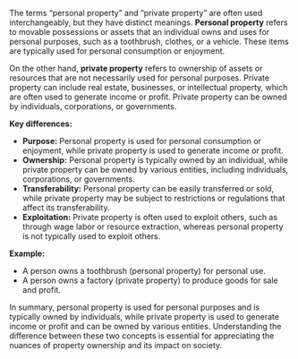 The terms “personal property” and “private property” are often used interchangeably, but they have distinct meanings. **Personal property** refers to movable possessions or assets that an individual owns and uses for personal purposes, such as a toothbrush, clothes, or a vehicle. These items are typically used for personal consumption or enjoyment.

On the other hand, **private property** refers to ownership of assets or resources that are not necessarily used for personal purposes. Private property can include real estate, businesses, or intellectual property, which are often used to generate income or profit. Private property can be owned by individuals, corporations, or governments.

**Key differences:**

- **Purpose:** Personal property is used for personal consumption or enjoyment, while private property is used to generate income or profit.
- **Ownership:** Personal property is typically owned by an individual, while private property can be owned by various entities, including individuals, corporations, or governments.
- **Transferability:** Personal property can be easily transferred or sold, while private property may be subject to restrictions or regulations that affect its transferability.
- **Exploitation:** Private property is often used to exploit others, such as through wage labor or resource extraction, whereas personal property is not typically used to exploit others.

**Example:**

- A person owns a toothbrush (personal property) for personal use.
- A person owns a factory (private property) to produce goods for sale and profit.

In summary, personal property is used for personal purposes and is typically owned by individuals, while private property is used to generate income or profit and can be owned by various entities. Understanding the difference between these two concepts is essential for appreciating the nuances of property ownership and its impact on society.